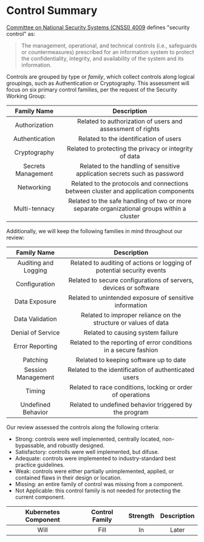 # Control Summary

[Committee on National Security Systems (CNSSI) 4009](https://rmf.org/wp-content/uploads/2017/10/CNSSI-4009.pdf) defines "security control" as:

> The management, operational, and technical controls (i.e., safeguards or countermeasures) prescribed for an information system to protect the confidentiality, integrity, and availability of the system and its information.

Controls are grouped by type or _family_, which collect controls along logical groupings, such as Authentication or Cryptography. This assessment will focus on six primary control families, per the request of the Security Working Group:

| Family Name | Description |
| :---: | :---: |
| Authorization | Related to authorization of users and assessment of rights |
| Authentication | Related to the identification of users |
| Cryptography | Related to protecting the privacy or integrity of data |
| Secrets Management | Related to the handling of sensitive application secrets such as password |
| Networking | Related to the protocols and connections between cluster and application components |
| Multi-tennacy | Related to the safe handling of two or more separate organizational groups within a cluster |

Additionally, we will keep the following families in mind throughout our review:

| Family Name | Description |
| :---: | :---: |
| Auditing and Logging | Related to auditing of actions or logging of potential security events |
| Configuration | Related to secure configurations of servers, devices or software |
| Data Exposure | Related to unintended exposure of sensitive information |
| Data Validation | Related to improper reliance on the structure or values of data |
| Denial of Service | Related to causing system failure |
| Error Reporting | Related to the reporting of error conditions in a secure fashion |
| Patching | Related to keeping software up to date |
| Session Management | Related to the identification of authenticated users |
| Timing | Related to race conditions, locking or order of operations |
| Undefined Behavior | Related to undefined behavior triggered by the program |

Our review assessed the controls along the following criteria:

- Strong: controls were well implemented, centrally located, non-bypassable, and robustly designed.
- Satisfactory: controlls were well implemented, but difuse.
- Adequate: controls were implemented to industry-standard best practice guidelines.
- Weak: controls were either partially unimplemented, applied, or contained flaws in their design or location.
- Missing: an entire family of control was missing from a component.
- Not Applicable: this control family is not needed for protecting the current component.

| Kubernetes Component | Control Family | Strength | Description |
| :---: | :---: | :---: | :---: |
| Will | Fill | In | Later |
